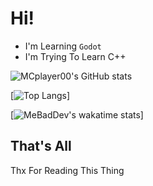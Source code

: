 # Hi!
- I'm Learning `Godot`
- I'm Trying To Learn C++

![MCplayer00's GitHub stats](https://github-readme-stats.vercel.app/api?username=MeBadDev&show_icons=true)

[![Top Langs](https://github-readme-stats.vercel.app/api/top-langs/?username=MeBadDev&layout=compact)]

[![MeBadDev's wakatime stats](https://github-readme-stats.vercel.app/api/wakatime?username=MeBadDev)]

## That's All
Thx For Reading This Thing
